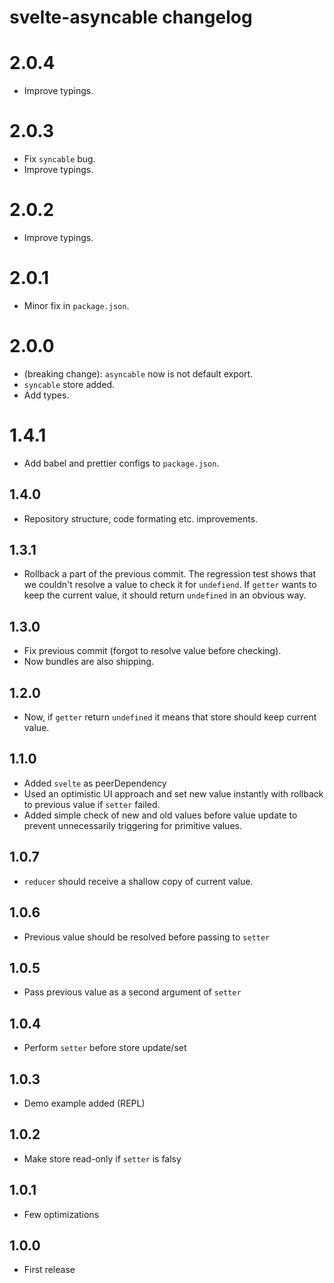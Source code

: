 # svelte-asyncable changelog

# 2.0.4
* Improve typings.

# 2.0.3
* Fix `syncable` bug.
* Improve typings.

# 2.0.2
* Improve typings.

# 2.0.1
* Minor fix in `package.json`.

# 2.0.0
* (breaking change): `asyncable` now is not default export.
* `syncable` store added.
* Add types.

# 1.4.1
* Add babel and prettier configs to `package.json`.

## 1.4.0
* Repository structure, code formating etc. improvements.

## 1.3.1
* Rollback a part of the previous commit. The regression test shows that we couldn't resolve a value to check it for `undefiend`. If `getter` wants to keep the current value, it should return `undefined` in an obvious way.

## 1.3.0
* Fix previous commit (forgot to resolve value before checking).
* Now bundles are also shipping.

## 1.2.0
* Now, if `getter` return `undefined` it means that store should keep current value.

## 1.1.0
* Added `svelte` as peerDependency
* Used an optimistic UI approach and set new value instantly with rollback to previous value if `setter` failed.
* Added simple check of new and old values before value update to prevent unnecessarily triggering for primitive values.

## 1.0.7

* `reducer` should receive a shallow copy of current value.

## 1.0.6

* Previous value should be resolved before passing to `setter`

## 1.0.5

* Pass previous value as a second argument of `setter`

## 1.0.4

* Perform `setter` before store update/set

## 1.0.3

* Demo example added (REPL)

## 1.0.2

* Make store read-only if `setter` is falsy

## 1.0.1

* Few optimizations

## 1.0.0

* First release
